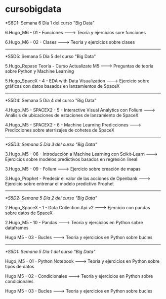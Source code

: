 # cursobigdata


*S6D1: Semana 6 Día 1 del curso "Big Data"

6.Hugo_M6 - 01 - Funciones ---> Teoría y ejercicios sore funciones

6.Hugo_M6 - 02 - Clases ---> Teoría y ejercicios sobre clases

----------------------------------------------------------------------------------------------------------------------


*S5D5: Semana 5 Día 5 del curso "Big Data"

5.Hugo_Repaso Teoría - Curso Actualízate M5 ---> Preguntas de teoría sobre Python y Machine Learning

5.Hugo_SpaceX - 4 - EDA with Data Visualization ---> Ejercicio sobre gráficas con datos basados en lanzamientos de SpaceX

----------------------------------------------------------------------------------------------------------------------

*S5D4: Semana 5 Día 4 del curso "Big Data"

4.Hugo_M5 - SPACEX2 - 5 - Interactive Visual Analytics con Folium ---> Análisis de ubicaciones de estaciones de lanzamiento de SpaceX

4.Hugo_M5 - SPACEX2 - 6 - Machine Learning Predicciones ---> Predicciones sobre aterrizajes de cohetes de SpaceX


----------------------------------------------------------------------------------------------------------------------

_*S5D3: Semana 5 Día 3 del curso "Big Data"_

  3.Hugo_M5 - 06 - Introducción a Machine Learning con Scikit-Learn       --->   Ejercicios sobre modelos predictivos basados en regresión lineal

  3.Hugo_M5 - 09 - Folium                                              --->   Ejercicio sobre creación de mapas
  
  3.Hugo_Prophet - Predecir el valor de las acciones de Openbank                 --->   Ejercicio sobre entrenar el modelo predictivo Prophet

----------------------------------------------------------------------------------------------------------------------

_*S5D2: Semana 5 Día 2 del curso "Big Data"_

  2.Hugo_SpaceX - 1 - Data Collection Api v2    --->   Ejercicio con pandas sobre datos de SpaceX

  2.Hugo_M5 - 10 - Pandas  --->   Teoría y ejercicios en Python sobre dataframes
  
  Hugo M5 - 03 - Bucles           --->   Teoría y ejercicios en Python sobre bucles

----------------------------------------------------------------------------------------------------------------------


_*S5D1: Semana 5 Día 1 del curso "Big Data"_

  Hugo_M5 - 01 - Python Notebook   --->   Teoría y ejercicios en Python sobre tipos de datos
  
  Hugo M5 - 02 - Condicionales     --->   Teoría y ejercicios en Python sobre condicionales
  
  Hugo M5 - 03 - Bucles            --->   Teoría y ejercicios en Python sobre bucles
